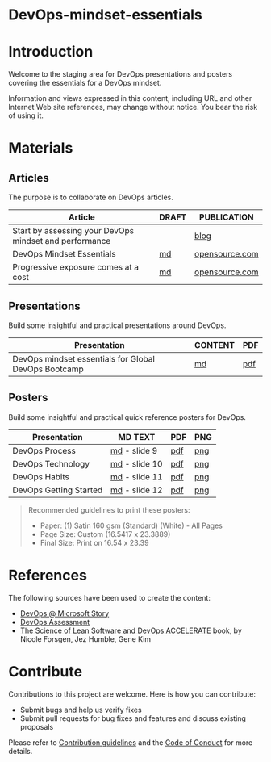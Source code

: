 
# DevOps-mindset-essentials

# Introduction 

Welcome to the staging area for DevOps presentations and posters covering the essentials for a DevOps mindset. 

Information and views expressed in this content, including URL and other Internet Web site references, may change without notice. You bear the risk of using it.

# Materials

## Articles

The purpose is to collaborate on DevOps articles.

| Article | DRAFT | PUBLICATION |
|---------|-------|-------------|
|Start by assessing your DevOps mindset and performance||[blog](https://willys-cave.ghost.io/start-by-assessing-your-devops-mindset-and-performance/)|
|DevOps Mindset Essentials|[md](src/articles/devops-mindset-essentials.md)| [opensource.com](https://opensource.com/article/18/8/visualizing-devops-essentials-mindset) |
|Progressive exposure comes at a cost|[md](src/articles/progressive-exposure-cost.md)| [opensource.com](https://opensource.com/article/18/7/does-progressive-exposure-really-come-cost) |

## Presentations

Build some insightful and practical presentations around DevOps.

| Presentation | CONTENT | PDF |
|--------------|---------|-----|
| DevOps mindset essentials for Global DevOps Bootcamp | [md](src/presentations/devops-mindset-essentials-gdbc.md)|[pdf](src/presentations/devops-mindset-essentials-gdbc.pdf)|

## Posters

Build some insightful and practical quick reference posters for DevOps.

| Presentation | MD TEXT | PDF | PNG |
|--------------|---------|-----|-----|
| DevOps Process | [md](src/presentations/devops-mindset-essentials-gdbc.md) - slide 9|[pdf](src/posters/devops-mindset-essentials-gdbc-practices.pdf)|[png](src/posters/devops-mindset-essentials-gdbc-practices.png)| 
| DevOps Technology | [md](src/presentations/devops-mindset-essentials-gdbc.md) - slide 10|[pdf](src/posters/devops-mindset-essentials-gdbc-technology.pdf)|[png](src/posters/devops-mindset-essentials-gdbc-technology.png)| 
| DevOps Habits | [md](src/presentations/devops-mindset-essentials-gdbc.md) - slide 11|[pdf](src/posters/devops-mindset-essentials-gdbc-habits.pdf)|[png](src/posters/devops-mindset-essentials-gdbc-habits.png)| 
| DevOps Getting Started | [md](src/presentations/devops-mindset-essentials-gdbc.md) - slide 12|[pdf](src/posters/devops-mindset-essentials-gdbc-getting-started.pdf)|[png](src/posters/devops-mindset-essentials-gdbc-getting-started.png)| 

> Recommended guidelines to print these posters:
> - Paper: (1) Satin 160 gsm (Standard) (White) - All Pages 
> - Page Size: Custom (16.5417 x 23.3889)
> - Final Size: Print on 16.54 x 23.39

# References

The following sources have been used to create the content:

- [DevOps @ Microsoft Story](https://aka.ms/devops)
- [DevOps Assessment](https://aka.ms/devopsassessment)
- [The Science of Lean Software and DevOps ACCELERATE](https://lccn.loc.gov/2018007766) book, by Nicole Forsgen, Jez Humble, Gene Kim 

# Contribute

Contributions to this project are welcome. Here is how you can contribute:  

- Submit bugs and help us verify fixes  
- Submit pull requests for bug fixes and features and discuss existing proposals   

Please refer to [Contribution guidelines](.github/CONTRIBUTING.md) and the [Code of Conduct](.github/COC.md) for more details.
